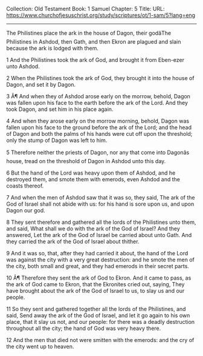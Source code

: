 Collection: Old Testament
Book: 1 Samuel
Chapter: 5
Title: 
URL: https://www.churchofjesuschrist.org/study/scriptures/ot/1-sam/5?lang=eng

---

The Philistines place the ark in the house of Dagon, their godâThe Philistines in Ashdod, then Gath, and then Ekron are plagued and slain because the ark is lodged with them.

1 And the Philistines took the ark of God, and brought it from Eben-ezer unto Ashdod.

2 When the Philistines took the ark of God, they brought it into the house of Dagon, and set it by Dagon.

3 Â¶ And when they of Ashdod arose early on the morrow, behold, Dagon was fallen upon his face to the earth before the ark of the Lord. And they took Dagon, and set him in his place again.

4 And when they arose early on the morrow morning, behold, Dagon was fallen upon his face to the ground before the ark of the Lord; and the head of Dagon and both the palms of his hands were cut off upon the threshold; only the stump of Dagon was left to him.

5 Therefore neither the priests of Dagon, nor any that come into Dagonâs house, tread on the threshold of Dagon in Ashdod unto this day.

6 But the hand of the Lord was heavy upon them of Ashdod, and he destroyed them, and smote them with emerods, even Ashdod and the coasts thereof.

7 And when the men of Ashdod saw that it was so, they said, The ark of the God of Israel shall not abide with us: for his hand is sore upon us, and upon Dagon our god.

8 They sent therefore and gathered all the lords of the Philistines unto them, and said, What shall we do with the ark of the God of Israel? And they answered, Let the ark of the God of Israel be carried about unto Gath. And they carried the ark of the God of Israel about thither.

9 And it was so, that, after they had carried it about, the hand of the Lord was against the city with a very great destruction: and he smote the men of the city, both small and great, and they had emerods in their secret parts.

10 Â¶ Therefore they sent the ark of God to Ekron. And it came to pass, as the ark of God came to Ekron, that the Ekronites cried out, saying, They have brought about the ark of the God of Israel to us, to slay us and our people.

11 So they sent and gathered together all the lords of the Philistines, and said, Send away the ark of the God of Israel, and let it go again to his own place, that it slay us not, and our people: for there was a deadly destruction throughout all the city; the hand of God was very heavy there.

12 And the men that died not were smitten with the emerods: and the cry of the city went up to heaven.
